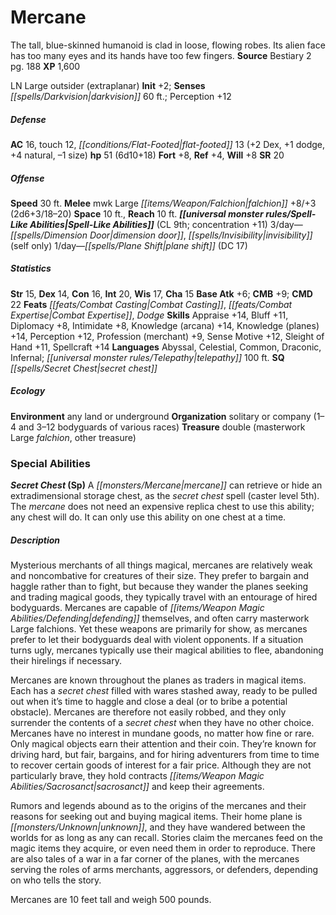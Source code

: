 ﻿---
cssclass: [monsters]
title1: Mercane
desc_short: The tall, blue-skinned humanoid is clad in loose, flowing robes. Its alien
  face has too many eyes and its hands have too few fingers.
title2: Mercane
CR: 5
sources:
- name: Bestiary 2
  page: 188
  link: http://paizo.com/pathfinderRPG/v5748btpy8hif
XP: 1600
alignment: LN
size: Large
type: outsider
subtypes:
- extraplanar
initiative:
  bonus: 2
senses:
  darkvision: 60
AC:
  AC: 16
  touch: 12
  flat_footed: 13
  components:
    dex: 2
    dodge: 1
    natural: 4
    size: -1
HP:
  HP: 51
  long: 6d10+18
saves:
  fort: 8
  ref: 4
  will: 8
SR: 20
speeds:
  base: 30
attacks:
  melee:
  - - text: mwk Large falchion +8/+3 (2d6+3/18-20)
      entries:
      - - damage: 2d6+3
          crit_range: 18-20
      attack: mwk Large falchion
      bonus:
      - 8
      - 3
space: 10
reach: 10
spell_like_abilities:
  entries:
  - name: dimension door
    source: default
    freq: 3/day
  - name: invisibility
    source: default
    freq: 3/day
    other: self only
  - name: plane shift
    source: default
    freq: 1/day
    DC: 17
  sources:
  - name: default
    CL: 9
    concentration: 11
ability_scores:
  STR: 15
  DEX: 14
  CON: 16
  INT: 20
  WIS: 17
  CHA: 15
BAB: 6
CMB: 9
CMD: 22
feats:
- name: Combat Casting
- name: Combat Expertise
- name: Dodge
skills:
  Appraise: 14
  Bluff: 11
  Diplomacy: 8
  Intimidate: 8
  Knowledge (arcana): 14
  Knowledge (planes): 14
  Perception: 12
  Profession (merchant): 9
  Sense Motive: 12
  Sleight of Hand: 11
  Spellcraft: 14
languages:
- Abyssal
- Celestial
- Common
- Draconic
- Infernal
- telepathy 100 ft.
special_qualities:
- secret chest
ecology:
  environment: any land or underground
  organization: solitary or company (1-4 and 3-12 bodyguards of various races)
  treasure_type: double
  treasure:
  - masterwork Large falchion
  - other treasure
special_abilities:
  Secret Chest (Sp): A mercane can retrieve or hide an extradimensional storage chest,
    as the secret chest spell (caster level 5th). The mercane does not need an expensive
    replica chest to use this ability; any chest will do. It can only use this ability
    on one chest at a time.
desc_long: |-
  Mysterious merchants of all things magical, mercanes are relatively weak and noncombative for creatures of their size. They prefer to bargain and haggle rather than to fight, but because they wander the planes seeking and trading magical goods, they typically travel with an entourage of hired bodyguards. Mercanes are capable of defending themselves, and often carry masterwork Large falchions. Yet these weapons are primarily for show, as mercanes prefer to let their bodyguards deal with violent opponents. If a situation turns ugly, mercanes typically use their magical abilities to flee, abandoning their hirelings if necessary.

  Mercanes are known throughout the planes as traders in magical items. Each has a secret chest filled with wares stashed away, ready to be pulled out when it's time to haggle and close a deal (or to bribe a potential obstacle). Mercanes are therefore not easily robbed, and they only surrender the contents of a secret chest when they have no other choice. Mercanes have no interest in mundane goods, no matter how fine or rare. Only magical objects earn their attention and their coin. They're known for driving hard, but fair, bargains, and for hiring adventurers from time to time to recover certain goods of interest for a fair price. Although they are not particularly brave, they hold contracts sacrosanct and keep their agreements.

  Rumors and legends abound as to the origins of the mercanes and their reasons for seeking out and buying magical items. Their home plane is unknown, and they have wandered between the worlds for as long as any can recall. Stories claim the mercanes feed on the magic items they acquire, or even need them in order to reproduce. There are also tales of a war in a far corner of the planes, with the mercanes serving the roles of arms merchants, aggressors, or defenders, depending on who tells the story.

  Mercanes are 10 feet tall and weigh 500 pounds.

---

# Mercane
The tall, blue-skinned humanoid is clad in loose, flowing robes. Its alien face has too many eyes and its hands have too few fingers.
**Source** Bestiary 2 pg. 188
**XP** 1,600

LN Large outsider (extraplanar)
**Init** +2; **Senses** _[[spells/Darkvision|darkvision]]_ 60 ft.; Perception +12

##### Defense

**AC** 16, touch 12, _[[conditions/Flat-Footed|flat-footed]]_ 13 (+2 Dex, +1 dodge, +4 natural, –1 size)
**hp** 51 (6d10+18)
**Fort** +8, **Ref** +4, **Will** +8
**SR** 20

##### Offense
**Speed** 30 ft.
**Melee** mwk Large _[[items/Weapon/Falchion|falchion]]_ +8/+3 (2d6+3/18–20)
**Space** 10 ft., **Reach** 10 ft.
**_[[universal monster rules/Spell-Like Abilities|Spell-Like Abilities]]_** (CL 9th; concentration +11)
3/day—_[[spells/Dimension Door|dimension door]]_, _[[spells/Invisibility|invisibility]]_ (self only)
1/day—_[[spells/Plane Shift|plane shift]]_ (DC 17)

##### Statistics
**Str** 15, **Dex** 14, **Con** 16, **Int** 20, **Wis** 17, **Cha** 15
**Base Atk** +6; **CMB** +9; **CMD** 22
**Feats** _[[feats/Combat Casting|Combat Casting]]_, _[[feats/Combat Expertise|Combat Expertise]]_, _Dodge_
**Skills** Appraise +14, Bluff +11, Diplomacy +8, Intimidate +8, Knowledge (arcana) +14, Knowledge (planes) +14, Perception +12, Profession (merchant) +9, Sense Motive +12, Sleight of Hand +11, Spellcraft +14
**Languages** Abyssal, Celestial, Common, Draconic, Infernal; _[[universal monster rules/Telepathy|telepathy]]_ 100 ft.
**SQ** _[[spells/Secret Chest|secret chest]]_

##### Ecology

**Environment** any land or underground
**Organization** solitary or company (1–4 and 3–12 bodyguards of various races)
**Treasure** double (masterwork Large _falchion_, other treasure)

### Special Abilities
**_Secret Chest_ (Sp)** A _[[monsters/Mercane|mercane]]_ can retrieve or hide an extradimensional storage chest, as the _secret chest_ spell (caster level 5th). The _mercane_ does not need an expensive replica chest to use this ability; any chest will do. It can only use this ability on one chest at a time.

##### Description

Mysterious merchants of all things magical, mercanes are relatively weak and noncombative for creatures of their size. They prefer to bargain and haggle rather than to fight, but because they wander the planes seeking and trading magical goods, they typically travel with an entourage of hired bodyguards. Mercanes are capable of _[[items/Weapon Magic Abilities/Defending|defending]]_ themselves, and often carry masterwork Large falchions. Yet these weapons are primarily for show, as mercanes prefer to let their bodyguards deal with violent opponents. If a situation turns ugly, mercanes typically use their magical abilities to flee, abandoning their hirelings if necessary.

Mercanes are known throughout the planes as traders in magical items. Each has a _secret chest_ filled with wares stashed away, ready to be pulled out when it’s time to haggle and close a deal (or to bribe a potential obstacle). Mercanes are therefore not easily robbed, and they only surrender the contents of a _secret chest_ when they have no other choice. Mercanes have no interest in mundane goods, no matter how fine or rare. Only magical objects earn their attention and their coin. They’re known for driving hard, but fair, bargains, and for hiring adventurers from time to time to recover certain goods of interest for a fair price. Although they are not particularly brave, they hold contracts _[[items/Weapon Magic Abilities/Sacrosanct|sacrosanct]]_ and keep their agreements.

Rumors and legends abound as to the origins of the mercanes and their reasons for seeking out and buying magical items. Their home plane is _[[monsters/Unknown|unknown]]_, and they have wandered between the worlds for as long as any can recall. Stories claim the mercanes feed on the magic items they acquire, or even need them in order to reproduce. There are also tales of a war in a far corner of the planes, with the mercanes serving the roles of arms merchants, aggressors, or defenders, depending on who tells the story.

Mercanes are 10 feet tall and weigh 500 pounds.